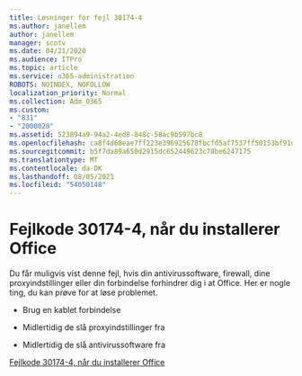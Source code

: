 ```yaml
---
title: Løsninger for fejl 30174-4
ms.author: janellem
author: janellem
manager: scotv
ms.date: 04/21/2020
ms.audience: ITPro
ms.topic: article
ms.service: o365-administration
ROBOTS: NOINDEX, NOFOLLOW
localization_priority: Normal
ms.collection: Adm_O365
ms.custom:
- "831"
- "2000020"
ms.assetid: 523894a9-94a2-4ed8-848c-58ac9b597bc8
ms.openlocfilehash: ca8f4d68eae7ff223e396925678fbcfd5af7537ff50153bf91d35ed04b41b554
ms.sourcegitcommit: b5f7da89a650d2915dc652449623c78be6247175
ms.translationtype: MT
ms.contentlocale: da-DK
ms.lasthandoff: 08/05/2021
ms.locfileid: "54050148"
---
```

# <a name="error-code-30174-4-when-installing-office"></a>Fejlkode 30174-4, når du installerer Office

Du får muligvis vist denne fejl, hvis din antivirussoftware, firewall, dine proxyindstillinger eller din forbindelse forhindrer dig i at Office. Her er nogle ting, du kan prøve for at løse problemet.
  
- Brug en kablet forbindelse

- Midlertidig de slå proxyindstillinger fra

- Midlertidig de slå antivirussoftware fra

[Fejlkode 30174-4, når du installerer Office](https://support.office.com/article/5d5551db-266f-47b3-93fc-d51c2e8f4c0b?wt.mc_id=Alchemy_ClientDIA)
  